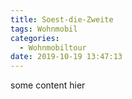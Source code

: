 ```yaml
---
title: Soest-die-Zweite
tags: Wohnmobil
categories:
  - Wohnmobiltour
date: 2019-10-19 13:47:13
---
```



some content hier